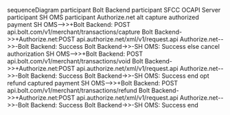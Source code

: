 sequenceDiagram
    participant Bolt Backend
    participant SFCC OCAPI Server
    participant SH OMS
    participant Authorize.net
    alt capture authorized payment
    SH OMS-->>+Bolt Backend: POST api.bolt.com/v1/merchant/transactions/capture
    Bolt Backend->>+Authorize.net:POST api.authorize.net/xml/v1/request.api
    Authorize.net-->>-Bolt Backend: Success
    Bolt Backend->>-SH OMS: Success
    else cancel authorization
    SH OMS-->>+Bolt Backend: POST api.bolt.com/v1/merchant/transactions/void
    Bolt Backend->>+Authorize.net:POST api.authorize.net/xml/v1/request.api
    Authorize.net-->>-Bolt Backend: Success
    Bolt Backend->>-SH OMS: Success
    end
    opt refund captured payment
    SH OMS-->>+Bolt Backend: POST api.bolt.com/v1/merchant/transactions/refund
    Bolt Backend->>+Authorize.net:POST api.authorize.net/xml/v1/request.api
    Authorize.net-->>-Bolt Backend: Success
    Bolt Backend->>-SH OMS: Success
    end
